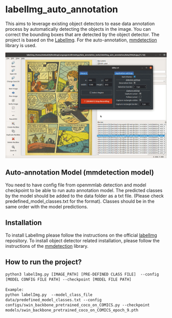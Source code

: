 # labelImg_auto_annotation
This aims to leverage existing object detectors to ease data annotation process by automatically detecting the objects in the image. You can correct the bounding boxes that are detected by the object detector. The project is based on the [LabelImg](https://github.com/tzutalin/labelImg.git). For the auto-annotation, [mmdetection](https://github.com/open-mmlab/mmdetection) library is used.

![Alt Text](demo_annotation.gif)

## Auto-annotation Model (mmdetection model)
You need to have config file from openmmlab detection and model checkpoint to be able to run auto annotation model. The predicted classes by the model should be added to the data folder as a txt file. (Please check predefined_model_classes.txt for the format). Classes should be in the same order with the model predictions.

## Installation
To install LabelImg please follow the instructions on the official [labelImg](https://github.com/tzutalin/labelImg/blob/master/README.rst) repository. To install object detector related installation, please follow the instructions of the [mmdetection](https://github.com/open-mmlab/mmdetection) library.

## How to run the project?

```
python3 labelImg.py [IMAGE_PATH] [PRE-DEFINED CLASS FILE]  --config [MODEL CONFIG FILE PATH] --checkpoint [MODEL FILE PATH]

Example:
python labelImg.py  --model_class_file data/predefined_model_classes.txt --config configs/swin_backbone_pretrained_coco_on_COMICS.py --checkpoint models/swin_backbone_pretrained_coco_on_COMICS_epoch_9.pth
```

